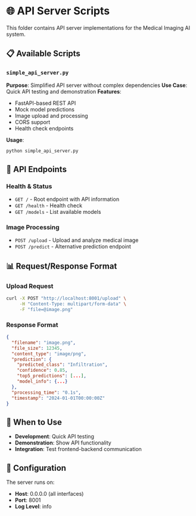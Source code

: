 # 🌐 API Server Scripts

This folder contains API server implementations for the Medical Imaging AI system.

## 📋 Available Scripts

### `simple_api_server.py`
**Purpose**: Simplified API server without complex dependencies
**Use Case**: Quick API testing and demonstration
**Features**:
- FastAPI-based REST API
- Mock model predictions
- Image upload and processing
- CORS support
- Health check endpoints

**Usage**:
```bash
python simple_api_server.py
```

## 🔗 API Endpoints

### Health & Status
- `GET /` - Root endpoint with API information
- `GET /health` - Health check
- `GET /models` - List available models

### Image Processing
- `POST /upload` - Upload and analyze medical image
- `POST /predict` - Alternative prediction endpoint

## 📊 Request/Response Format

### Upload Request
```bash
curl -X POST "http://localhost:8001/upload" \
     -H "Content-Type: multipart/form-data" \
     -F "file=@image.png"
```

### Response Format
```json
{
  "filename": "image.png",
  "file_size": 12345,
  "content_type": "image/png",
  "prediction": {
    "predicted_class": "Infiltration",
    "confidence": 0.85,
    "top5_predictions": [...],
    "model_info": {...}
  },
  "processing_time": "0.1s",
  "timestamp": "2024-01-01T00:00:00Z"
}
```

## 🎯 When to Use

- **Development**: Quick API testing
- **Demonstration**: Show API functionality
- **Integration**: Test frontend-backend communication

## 🔧 Configuration

The server runs on:
- **Host**: 0.0.0.0 (all interfaces)
- **Port**: 8001
- **Log Level**: info
